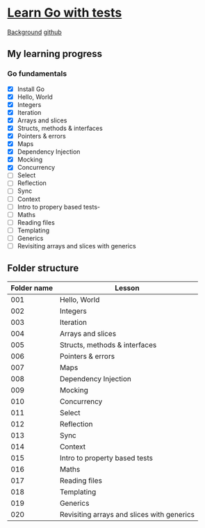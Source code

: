 # [Learn Go with tests](https://quii.gitbook.io/learn-go-with-tests)

[Background](https://quii.gitbook.io/learn-go-with-tests#background)
[github](https://github.com/quii/learn-go-with-tests)
## My learning progress
### Go fundamentals
- [x] Install Go
- [x] Hello, World
- [x] Integers
- [x] Iteration
- [x] Arrays and slices
- [x] Structs, methods & interfaces
- [X] Pointers & errors
- [x] Maps
- [x] Dependency Injection
- [x] Mocking
- [x] Concurrency
- [ ] Select
- [ ] Reflection
- [ ] Sync
- [ ] Context
- [ ] Intro to propery based tests-
- [ ] Maths
- [ ] Reading files
- [ ] Templating
- [ ] Generics
- [ ] Revisiting arrays and slices with generics

## Folder structure
|Folder name|Lesson|
|--|--|
|001|Hello, World|
|002|Integers|
|003|Iteration|
|004|Arrays and slices
|005|Structs, methods & interfaces
|006|Pointers & errors
|007|Maps
|008|Dependency Injection
|009|Mocking
|010|Concurrency
|011|Select
|012|Reflection
|013|Sync
|014|Context
|015|Intro to property based tests
|016|Maths
|017|Reading files
|018|Templating
|019|Generics
|020|Revisiting arrays and slices with generics
